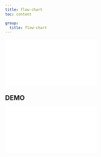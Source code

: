 ```yaml
---
title: flow-chart
toc: content

group:
  title: flow-chart
---
```


<embed src="../README.md" ></embed>

## DEMO

<code src="./demo/index.tsx" ></code>
<embed src="../CHANGELOG.md"></embed>
